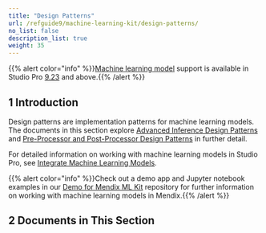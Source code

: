 ```yaml
---
title: "Design Patterns"
url: /refguide9/machine-learning-kit/design-patterns/
no_list: false
description_list: true 
weight: 35
---
```

{{% alert color="info" %}}[Machine learning model](/refguide9/machine-learning-kit/) support is available in Studio Pro [9.23](/releasenotes/studio-pro/9.23/) and above.{{% /alert %}}

## 1 Introduction

Design patterns are implementation patterns for machine learning models. The documents in this section explore [Advanced Inference Design Patterns](/refguide9/machine-learning-kit/design-patterns/advanced-inference/) and [Pre-Processor and Post-Processor Design Patterns](/refguide9/machine-learning-kit/design-patterns/pre-post-processor-patterns/) in further detail.

For detailed information on working with machine learning models in Studio Pro, see [Integrate Machine Learning Models](/refguide9/machine-learning-kit/).

{{% alert color="info" %}}Check out a demo app and Jupyter notebook examples in our [Demo for Mendix ML Kit](https://github.com/mendix/mlkit-example-app) repository for further information on working with machine learning models in Mendix.{{% /alert %}}

## 2 Documents in This Section
